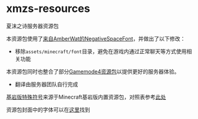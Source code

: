# xmzs-resources
夏沫之诗服务器资源包

本资源包使用了[来自AmberWat的NegativeSpaceFont](https://github.com/AmberWat/NegativeSpaceFont)，并做出了以下修改：
* 移除`assets/minecraft/font`目录，避免在游戏内通过正常聊天等方式使用相关功能

本资源包同时也整合了部分[Gamemode4资源包](https://github.com/Gamemode4Dev/GM4_Resources)以提供更好的服务器体验。
* 翻译由服务器团队自行完成

[基岩版特殊符号](assets/xmzs/textures/bedrock_glyphs/)来源于Minecraft基岩版内置资源包，对照表参考[此处](https://github.com/TwistedAsylumMC/bedrock-unicode-characters)

资源包封面中的字体可以在[这里](https://www.lexaloffle.com/bbs/?tid=3760)找到
